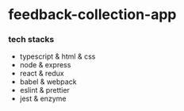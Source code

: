 # feedback-collection-app

### tech stacks

- typescript & html & css
- node & express
- react & redux
- babel & webpack
- eslint & prettier
- jest & enzyme

